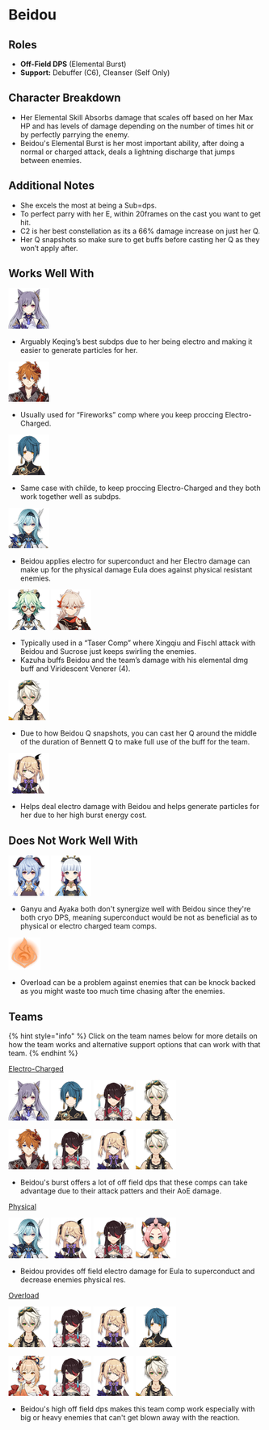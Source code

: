 # Beidou

## Roles

* **Off-Field DPS** \(Elemental Burst\)
* **Support:** Debuffer \(C6\), Cleanser \(Self Only\)

##  Character Breakdown

* Her Elemental Skill Absorbs damage that scales off based on her Max HP and has levels of damage depending on the number of times hit or by perfectly parrying the enemy.
* Beidou's Elemental Burst is her most important ability, after doing a normal or charged attack, deals a lightning discharge that jumps between enemies. 

## Additional Notes

* She excels the most at being a Sub=dps.
* To perfect parry with her E, within 20frames on the cast you want to get hit.
* C2 is her best constellation as its a 66% damage increase on just her Q.
* Her Q snapshots so make sure to get buffs before casting her Q as they won’t apply after. 

## Works Well With

![](../../.gitbook/assets/ui_avataricon_keqing.png) 

* Arguably Keqing’s best subdps due to her being electro and making it easier to generate particles for her.

![](../../.gitbook/assets/ui_avataricon_tartaglia.png) 

* Usually used for “Fireworks” comp where you keep proccing Electro-Charged.

![](../../.gitbook/assets/ui_avataricon_xingqiu.png) 

* Same case with childe, to keep proccing Electro-Charged and they both work together well as subdps.

![](../../.gitbook/assets/ui_avataricon_eula.png)

* Beidou applies electro for superconduct and her Electro damage can make up for the physical damage Eula does against physical resistant enemies. 

![](../../.gitbook/assets/ui_avataricon_sucrose.png) ![](../../.gitbook/assets/ui_avataricon_kazuha.png) 

* Typically used in a “Taser Comp” where Xingqiu and Fischl attack with Beidou and Sucrose just keeps swirling the enemies.
* Kazuha buffs Beidou and the team’s damage with his elemental dmg buff and Viridescent Venerer \(4\).

![](../../.gitbook/assets/ui_avataricon_bennett.png) 

* Due to how Beidou Q snapshots, you can cast her Q around the middle of the duration of Bennett Q to make full use of the buff for the team.

![](../../.gitbook/assets/ui_avataricon_fischl.png) 

* Helps deal electro damage with Beidou and helps generate particles for her due to her high burst energy cost.

## Does Not Work Well With

![](../../.gitbook/assets/ui_avataricon_ganyu.png) ![](../../.gitbook/assets/ui_avataricon_ayaka.png) 

* Ganyu and Ayaka both don't synergize well with Beidou since they're both cryo DPS, meaning superconduct would be not as beneficial as to physical or electro charged team comps.

![](../../.gitbook/assets/element_pyro.webp) 

* Overload can be a problem against enemies that can be knock backed as you might waste too much time chasing after the enemies.

## Teams

{% hint style="info" %}
Click on the team names below for more details on how the team works and alternative support options that can work with that team.
{% endhint %}

[Electro-Charged](../../teams/electro-charged.md)

![](../../.gitbook/assets/ui_avataricon_keqing.png) ![](../../.gitbook/assets/ui_avataricon_xingqiu.png) ![](../../.gitbook/assets/ui_avataricon_beidou.png) ![](../../.gitbook/assets/ui_avataricon_bennett.png) 

![](../../.gitbook/assets/ui_avataricon_tartaglia.png) ![](../../.gitbook/assets/ui_avataricon_beidou.png) ![](../../.gitbook/assets/ui_avataricon_fischl.png) ![](../../.gitbook/assets/ui_avataricon_bennett.png) 

* Beidou's burst offers a lot of off field dps that these comps can take advantage due to their attack patters and their AoE damage.

[Physical](../../teams/physical.md)

![](../../.gitbook/assets/ui_avataricon_eula.png) ![](../../.gitbook/assets/ui_avataricon_fischl.png) ![](../../.gitbook/assets/ui_avataricon_beidou.png) ![](../../.gitbook/assets/ui_avataricon_diona.png) 

* Beidou provides off field electro damage for Eula to superconduct and decrease enemies physical res.

[Overload](../../teams/overload.md)

![](../../.gitbook/assets/ui_avataricon_bennett.png) ![](../../.gitbook/assets/ui_avataricon_beidou.png) ![](../../.gitbook/assets/ui_avataricon_fischl.png) ![](../../.gitbook/assets/ui_avataricon_xingqiu.png) 

![](../../.gitbook/assets/ui_avataricon_yoimiya.png) ![](../../.gitbook/assets/ui_avataricon_beidou.png) ![](../../.gitbook/assets/ui_avataricon_fischl.png) ![](../../.gitbook/assets/ui_avataricon_bennett.png) 

* Beidou's high off field dps makes this team comp work especially with big or heavy enemies that can't get blown away with the reaction.






